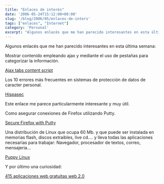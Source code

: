 ```yaml
---
title: "Enlaces de interés"
date: '2006-05-24T15:12:00+00:00'
slug: '/blog/2006/05/enlaces-de-inters'
tags: ["enlaces", "Internet"]
category: 'Personal'
excerpt: "Algunos enlacés que me han parecido interesantes en esta última semana:Mostrar contenido empleando ajax y mediante el uso de pestañas para categorizar la información.[Ajax tabs content script](http..."
---
```

Algunos enlacés que me han parecido interesantes en esta última semana:

Mostrar contenido empleando ajax y mediante el uso de pestañas para categorizar la información.

[Ajax tabs content script](http://www.dynamicdrive.com/dynamicindex17/ajaxtabscontent/)

Los 10 errores más frecuentes en sistemas de protección de datos de caracter personal.

[Hispasec](http://www.hispasec.com/corporate/papers/diez_errores_sistemas_gestion.pdf)

Este enlace me parece particularmente interesante y muy útil.

Como asegurar conexiones de Firefox utilizando Putty.

[Secure Firefox with Putty](http://thinkhole.org/wp/2006/05/10/howto-secure-firefox-and-im-with-putty/)

Una distribución de Linux que ocupa 60 Mb. y que puede ser instalada en memorias flash, discos extraibles, live cd…. y lleva todas las aplicaciones necesarias para trabajar: Navegador, procesador de textos, correo, mensajeria…

[Puppy Linux](http://puppylinux.com/)

Y por último una curiosidad:

[415 aplicaciones web gratuitas web 2.0](http://wwwhatsnew.blogspot.com/2006/04/415-aplicaciones-gratuitas-web-20.html)

